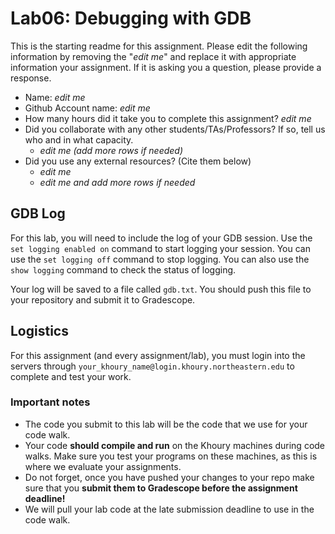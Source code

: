 # Lab06: Debugging with GDB

This is the starting readme for this assignment.  Please edit the following information by removing the "*edit me*" and replace it with appropriate information your assignment. If it is asking you a question, please provide a response.

- Name: *edit me*
- Github Account name: *edit me*
- How many hours did it take you to complete this assignment? *edit me*
- Did you collaborate with any other students/TAs/Professors? If so, tell us who and in what capacity.
  - *edit me (add more rows if needed)*
- Did you use any external resources? (Cite them below)
  - *edit me*
  - *edit me and add more rows if needed*

## GDB Log

For this lab, you will need to include the log of your GDB session. Use the `set logging enabled on` command to start logging your session. You can use the `set logging off` command to stop logging. You can also use the `show logging` command to check the status of logging.

Your log will be saved to a file called `gdb.txt`. You should push this file to your repository and submit it to Gradescope.

## Logistics

For this assignment (and every assignment/lab), you must login into the servers through `your_khoury_name@login.khoury.northeastern.edu` to complete and test your work. 

### Important notes

* The code you submit to this lab will be the code that we use for your code walk. 
* Your code **should compile and run** on the Khoury machines during code walks. Make sure you test your programs on these machines, as this is where we evaluate your assignments.
* Do not forget, once you have pushed your changes to your repo make sure that you **submit them to Gradescope before the assignment deadline!** 
* We will pull your lab code at the late submission deadline to use in the code walk.